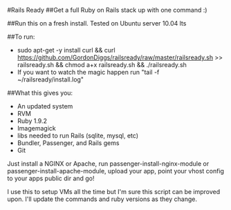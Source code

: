 #Rails Ready
##Get a full Ruby on Rails stack up with one command :)

##Run this on a fresh install. Tested on Ubuntu server 10.04 lts

##To run:
  * sudo apt-get -y install curl && curl https://github.com/GordonDiggs/railsready/raw/master/railsready.sh >> railsready.sh && chmod a+x railsready.sh && ./railsready.sh
  * If you want to watch the magic happen run "tail -f ~/railsready/install.log"

##What this gives you:

  * An updated system
  * RVM
  * Ruby 1.9.2
  * Imagemagick
  * libs needed to run Rails (sqlite, mysql, etc)
  * Bundler, Passenger, and Rails gems
  * Git

Just install a NGINX or Apache, run passenger-install-nginx-module or passenger-install-apache-module, upload your app, point your vhost config to your apps public dir and go!

I use this to setup VMs all the time but I'm sure this script can be improved upon. I'll update the commands and ruby versions as they change.
